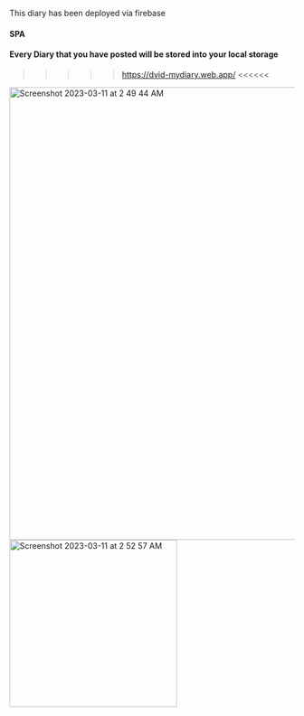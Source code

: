 This diary has been deployed via firebase

#### SPA

#### Every Diary that you have posted will be stored into your local storage

> > > > > https://dvid-mydiary.web.app/ <<<<<<


<img width="801" alt="Screenshot 2023-03-11 at 2 49 44 AM" src="https://user-images.githubusercontent.com/45887454/224333329-40757882-1da9-4f9e-a6c9-fd1ad455c907.png">
<img width="296" alt="Screenshot 2023-03-11 at 2 52 57 AM" src="https://user-images.githubusercontent.com/45887454/224333530-9bc3ff12-0dba-4bd3-8c8b-f20c41fd7731.png">

